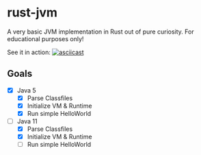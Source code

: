 # rust-jvm

A very basic JVM implementation in Rust out of pure curiosity.
For educational purposes only!

See it in action:
[![asciicast](https://asciinema.org/a/534136.svg)](https://asciinema.org/a/534136)

## Goals

- [x] Java 5
  - [x] Parse Classfiles
  - [x] Initialize VM & Runtime
  - [x] Run simple HelloWorld

- [ ] Java 11
  - [x] Parse Classfiles
  - [x] Initialize VM & Runtime
  - [ ] Run simple HelloWorld
